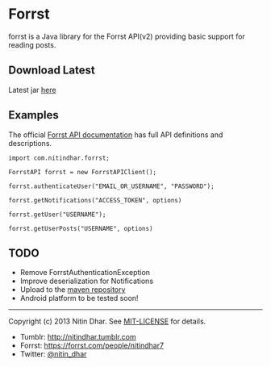 Forrst
======
forrst is a Java library for the Forrst API(v2) providing basic support for reading posts.

Download Latest
---------------
Latest jar [here](https://github.com/nitindhar7/forrst/raw/master/dist/forrst-7.0.0.jar)

Examples
--------
The official [Forrst API documentation](http://forrst.com/api) has full API definitions and descriptions.

    import com.nitindhar.forrst;

    ForrstAPI forrst = new ForrstAPIClient();

    forrst.authenticateUser("EMAIL_OR_USERNAME", "PASSWORD");

    forrst.getNotifications("ACCESS_TOKEN", options)

    forrst.getUser("USERNAME");

    forrst.getUserPosts("USERNAME", options)

TODO
----

- Remove ForrstAuthenticationException
- Improve deserialization for Notifications
- Upload to the [maven repository](http://maven.apache.org/guides/mini/guide-central-repository-upload.html)
- Android platform to be tested soon!

* * *

Copyright (c) 2013 Nitin Dhar. See [MIT-LICENSE](https://github.com/nitindhar7/forrst/blob/master/MIT-LICENSE) for details.

- Tumblr: http://nitindhar.tumblr.com
- Forrst: https://forrst.com/people/nitindhar7
- Twitter: [@nitin_dhar](https://twitter.com/nitin_dhar)